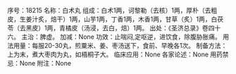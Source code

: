 序号：18215
名称：白术丸
组成：白术1两，诃黎勒（去核）1两，厚朴（去粗皮，生姜汁炙，焙干）1两，山芋1两，丁香1两，木香1两，甘草（炙）1两，白茯苓（去黑皮）1两，青橘皮（汤浸，去白，焙）1两。
出处：《圣济总录》卷四十六。
主治：脾虚。
加减：None
功效：止喘闷,定呕逆，进饮食，除腹胁胀痛。
用法用量：每服20-30丸，煎粟米、姜、枣汤送下，食前、早晚各1次。
制备方法：上为末，煮大枣肉为丸，如梧桐子大。
临床应用：None
各家论述：None
用药禁忌：None
附注：None
